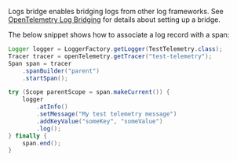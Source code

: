 Logs bridge enables bridging logs from other log frameworks. 
See [OpenTelemetry Log Bridging](open-telemetry/index.html#configure-log-bridging) for details about setting up a bridge.

The below snippet shows how to associate a log record with a span:

```java
Logger logger = LoggerFactory.getLogger(TestTelemetry.class);
Tracer tracer = openTelemetry.getTracer("test-telemetry");        
Span span = tracer
	.spanBuilder("parent")
	.startSpan();

try (Scope parentScope = span.makeCurrent()) {
    logger
    	.atInfo()
    	.setMessage("My test telemetry message")
    	.addKeyValue("someKey", "someValue")
    	.log();
} finally {
	span.end();
}
```